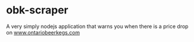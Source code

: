 # obk-scraper
A very simply nodejs application that warns you when there is a price drop on www.ontariobeerkegs.com

